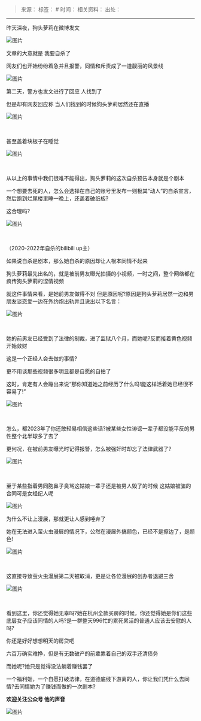 > 来源：
> 标签： #
> 时间：
> 相关资料：
> 出处：
***

昨天深夜，狗头萝莉在微博发文

![图片](https://mmbiz.qpic.cn/mmbiz_jpg/GRT5nicz7XXXia0TjFCvu7foAb6Cd5Cf5zfwZmlPMROVk3FHcvcfhYv7XicSnTnf2GpYnufichKtIia3pwA1zanG5ZA/640?wx_fmt=jpeg&wxfrom=5&wx_lazy=1&wx_co=1)

  

文章的大意就是 我要自杀了

  

网友们也开始纷纷着急并且报警，同情和斥责成了一道靓丽的风景线

  

![图片](https://mmbiz.qpic.cn/mmbiz_jpg/GRT5nicz7XXXia0TjFCvu7foAb6Cd5Cf5zlXHJoGdIXQjDAcRlCYXsxcYvFEI669HaIyyYtr2dcJ9OLXSM2z7zSw/640?wx_fmt=jpeg)

  

第二天，警方也发文进行了回应 人找到了

  

但是却有网友回应称 当人们找到的时候狗头萝莉居然还在直播

  

![图片](https://mmbiz.qpic.cn/mmbiz_jpg/GRT5nicz7XXXia0TjFCvu7foAb6Cd5Cf5zZlEicutHW7hhArGUaJYnzYGpVvYgdY7ghib8DYUzHdhOfRYpumBg5IJA/640?wx_fmt=jpeg)

​

  

甚至盖着块板子在睡觉

  

![图片](https://mmbiz.qpic.cn/mmbiz_jpg/GRT5nicz7XXXia0TjFCvu7foAb6Cd5Cf5zicWCJdq7PDXXCIIrMDYTicibEvIKQOEJeSFNrxsatIDywOdiaUnagDwvNA/640?wx_fmt=jpeg)

​

  

从以上的事情中我们很难不能得出，狗头萝莉的这次自杀预告本身就是个剧本

  

一个想要去死的人，怎么会选择在自己的账号里发布一则极其“动人”的自杀宣言，然后跑到烂尾楼里睡一晚上，还盖着破纸板?

  

这合理吗?

  

![图片](https://mmbiz.qpic.cn/mmbiz_jpg/GRT5nicz7XXXia0TjFCvu7foAb6Cd5Cf5z3P737DZXzxHNVTSiaMQPBBsve3GEplsTCibPkDes1dORchGEAnJibK6Zg/640?wx_fmt=jpeg)

​

（2020-2022年自杀的bilibili up主）

  

如果说自杀是剧本，那么她自杀的原因却让人根本同情不起来

  

狗头萝莉最先出名的，就是被前男友曝光拍摄的小视频，一时之间，整个网络都在疯传狗头萝莉的涩情视频

  

就这件事情来看，是她前男友做得不对 但是原因呢?原因是狗头萝莉居然一边和男朋友谈恋爱一边在外约炮出轨并且说出以下名言：

  

![图片](https://mmbiz.qpic.cn/mmbiz_jpg/GRT5nicz7XXXia0TjFCvu7foAb6Cd5Cf5zV7pg0sssDXGgNZrvKOgUSariaXLnwMP0DTqeSfNKly2ZeDicDnlxDlJw/640?wx_fmt=jpeg)

​

  

她的前男友已经受到了法律的制裁，进了监狱八个月，而她呢?反而接着黄色视频开始敛财 

  

这是一个正经人会去做的事情?

  

更不用谈那些视频很多明显都是自愿的自拍了

  

这时，肯定有人会蹦出来说“那你知道她之前经历了什么吗!能这样活着她已经很不容易了!”

  

![图片](https://mmbiz.qpic.cn/mmbiz_jpg/GRT5nicz7XXXia0TjFCvu7foAb6Cd5Cf5z3iaIFG7mDEvjpMUlkDEpvEtGeGjia7Yv97vtPTICShJRT7srffgGWzCw/640?wx_fmt=jpeg)

​

  

怎么，都2023年了你还敢轻易相信这些话?被某些女性诽谤一辈子都没能平反的男性整个北半球多了去了

  

更何况，在被前男友曝光时记得报警，怎么被强奸时却忘了法律武器了?

  

![图片](https://mmbiz.qpic.cn/mmbiz_jpg/GRT5nicz7XXXia0TjFCvu7foAb6Cd5Cf5zals27vLB65Iwy7yd1CMcz2uYV1P6tjPT2kLuq2D5pQKy2jAuMUtzGw/640?wx_fmt=jpeg)

​

  

至于某些指着男同胞鼻子臭骂这姑娘一辈子还是被男人毁了的时候 这姑娘被骗的合同可是女经纪人呢

  

![图片](https://mmbiz.qpic.cn/mmbiz_jpg/GRT5nicz7XXXia0TjFCvu7foAb6Cd5Cf5zRibEsQfFg5lZ9zUy9vIhP98UZPB5CtY5qj23EaOd0ej7xFW6O2YJDvA/640?wx_fmt=jpeg)

  

为什么不让上漫展，那就更让人感到唾弃了

  

她在无法进入萤火虫漫展的情况下，公然在漫展外搞颜色，已经不是擦边了，是颜色!

  

![图片](https://mmbiz.qpic.cn/mmbiz_jpg/GRT5nicz7XXXia0TjFCvu7foAb6Cd5Cf5zobNe5ia88RvCicEeusWs5tuG8uUtcf0QybUAXe06JX6FMHczUgibBcv9A/640?wx_fmt=jpeg)

​

  

这直接导致萤火虫漫展第二天被取消，更是让各位漫展的创办者退避三舍

  

![图片](https://mmbiz.qpic.cn/mmbiz_jpg/GRT5nicz7XXXia0TjFCvu7foAb6Cd5Cf5zlibD6Qg3aYC6M8GicQYz73ibdwzSR9P0WTpuUHd6Pr57rzJnOMViaWVo3g/640?wx_fmt=jpeg)

​

  

看到这里，你还觉得她无辜吗?她在杭州全款买房的时候，你还觉得她是你们这些底层女子应该同情的人吗?是一群整天996忙的累死累活的普通人应该去安慰的人吗?

  

你还是好好想想明天的房贷吧

  

六百万确实难挣，但是有无数破产的前辈靠着自己的双手还清债务

  

而她呢?她只是觉得没法躺着赚钱罢了

  

一个福利姬，一个自愿打破法律，在道德底线下游离的人，你让我们凭什么去同情?去同情她为了赚钱而做的一次剧本?

  

**欢迎关注公众号 他的声音**

![图片](https://mmbiz.qpic.cn/mmbiz_png/GRT5nicz7XXXia0TjFCvu7foAb6Cd5Cf5zyJ9bnhYzDJFN1vfZnibXk3nj0yuZkzWcOWsQAtEKrsDOp6hjoqm60wg/640?wx_fmt=png)

​